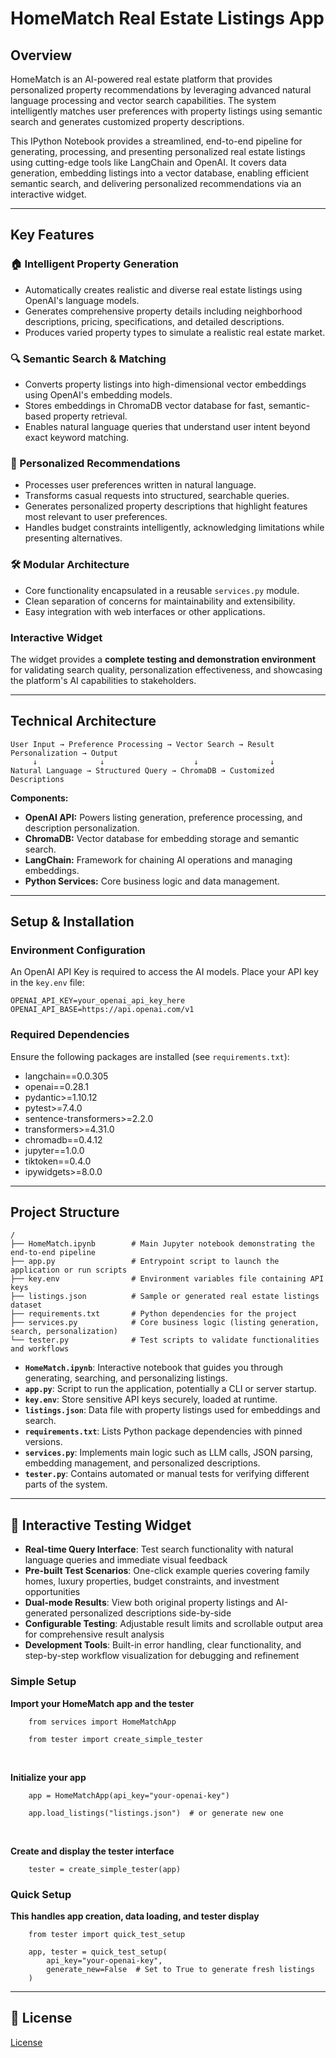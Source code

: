 # HomeMatch Real Estate Listings App

## Overview

HomeMatch is an AI-powered real estate platform that provides personalized property recommendations by leveraging advanced natural language processing and vector search capabilities. The system intelligently matches user preferences with property listings using semantic search and generates customized property descriptions.

This IPython Notebook provides a streamlined, end-to-end pipeline for generating, processing, and presenting personalized real estate listings using cutting-edge tools like LangChain and OpenAI. It covers data generation, embedding listings into a vector database, enabling efficient semantic search, and delivering personalized recommendations via an interactive widget.

---

## Key Features

### 🏠 Intelligent Property Generation

* Automatically creates realistic and diverse real estate listings using OpenAI's language models.
* Generates comprehensive property details including neighborhood descriptions, pricing, specifications, and detailed descriptions.
* Produces varied property types to simulate a realistic real estate market.

### 🔍 Semantic Search & Matching

* Converts property listings into high-dimensional vector embeddings using OpenAI's embedding models.
* Stores embeddings in ChromaDB vector database for fast, semantic-based property retrieval.
* Enables natural language queries that understand user intent beyond exact keyword matching.

### 🎯 Personalized Recommendations

* Processes user preferences written in natural language.
* Transforms casual requests into structured, searchable queries.
* Generates personalized property descriptions that highlight features most relevant to user preferences.
* Handles budget constraints intelligently, acknowledging limitations while presenting alternatives.

### 🛠 Modular Architecture

* Core functionality encapsulated in a reusable `services.py` module.
* Clean separation of concerns for maintainability and extensibility.
* Easy integration with web interfaces or other applications.

### Interactive Widget
The widget provides a **complete testing and demonstration environment** for validating search quality, personalization effectiveness, and showcasing the platform's AI capabilities to stakeholders.

---

## Technical Architecture

```
User Input → Preference Processing → Vector Search → Result Personalization → Output
     ↓              ↓                    ↓                ↓
Natural Language → Structured Query → ChromaDB → Customized Descriptions
```

**Components:**

* **OpenAI API:** Powers listing generation, preference processing, and description personalization.
* **ChromaDB:** Vector database for embedding storage and semantic search.
* **LangChain:** Framework for chaining AI operations and managing embeddings.
* **Python Services:** Core business logic and data management.

---

## Setup & Installation

### Environment Configuration

An OpenAI API Key is required to access the AI models. Place your API key in the `key.env` file:

```env
OPENAI_API_KEY=your_openai_api_key_here
OPENAI_API_BASE=https://api.openai.com/v1  
```

### Required Dependencies

Ensure the following packages are installed (see `requirements.txt`):

* langchain==0.0.305
* openai==0.28.1
* pydantic>=1.10.12
* pytest>=7.4.0
* sentence-transformers>=2.2.0
* transformers>=4.31.0
* chromadb==0.4.12
* jupyter==1.0.0
* tiktoken==0.4.0
* ipywidgets>=8.0.0

---

## Project Structure

```
/
├── HomeMatch.ipynb        # Main Jupyter notebook demonstrating the end-to-end pipeline
├── app.py                 # Entrypoint script to launch the application or run scripts
├── key.env                # Environment variables file containing API keys
├── listings.json          # Sample or generated real estate listings dataset
├── requirements.txt       # Python dependencies for the project
├── services.py            # Core business logic (listing generation, search, personalization)
└── tester.py              # Test scripts to validate functionalities and workflows
```

* **`HomeMatch.ipynb`**: Interactive notebook that guides you through generating, searching, and personalizing listings.
* **`app.py`**: Script to run the application, potentially a CLI or server startup.
* **`key.env`**: Store sensitive API keys securely, loaded at runtime.
* **`listings.json`**: Data file with property listings used for embeddings and search.
* **`requirements.txt`**: Lists Python package dependencies with pinned versions.
* **`services.py`**: Implements main logic such as LLM calls, JSON parsing, embedding management, and personalized descriptions.
* **`tester.py`**: Contains automated or manual tests for verifying different parts of the system.

---

## 📱 Interactive Testing Widget

* **Real-time Query Interface**: Test search functionality with natural language queries and immediate visual feedback
* **Pre-built Test Scenarios**: One-click example queries covering family homes, luxury properties, budget constraints, and investment opportunities
* **Dual-mode Results**: View both original property listings and AI-generated personalized descriptions side-by-side
* **Configurable Testing**: Adjustable result limits and scrollable output area for comprehensive result analysis
* **Development Tools**: Built-in error handling, clear functionality, and step-by-step workflow visualization for debugging and refinement

### Simple Setup
**Import your HomeMatch app and the tester**
<br>
```
    from services import HomeMatchApp
   
    from tester import create_simple_tester
```
<br>

**Initialize your app**
<br>
```
    app = HomeMatchApp(api_key="your-openai-key")
    
    app.load_listings("listings.json")  # or generate new one
```
<br>

**Create and display the tester interface**
<br>
```
    tester = create_simple_tester(app)
```

### Quick Setup

**This handles app creation, data loading, and tester display**
<br>
```
    from tester import quick_test_setup

    app, tester = quick_test_setup(
        api_key="your-openai-key",
        generate_new=False  # Set to True to generate fresh listings
    )
```
---


## 📄 License
[License](./LICENSE.txt)
